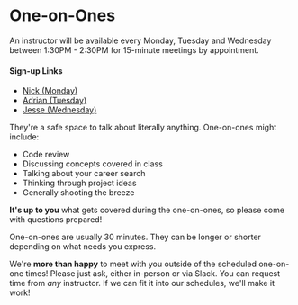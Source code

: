 # One-on-Ones

An instructor will be available every Monday, Tuesday and Wednesday between 1:30PM - 2:30PM for 15-minute meetings by appointment.

#### Sign-up Links
- [Nick (Monday)](https://calendar.google.com/calendar/selfsched?sstoken=UUo1eHRJMnRQX3dMfGRlZmF1bHR8MmIwNmRlNjU3YTRkMWViYTMxMGIzNjdmN2UxNjMwM2M)
- [Adrian (Tuesday)](https://calendar.google.com/calendar/selfsched?sstoken=UU13YkFnWjlzMklifGRlZmF1bHR8MGVmNzMyNjg1NmZiYmYxMTMwMGJjOWEzODczMTYyYmU)
- [Jesse (Wednesday)](https://calendar.google.com/calendar/selfsched?sstoken=UUpvMzNzd0h2bzBLfGRlZmF1bHR8MDliNjllOTcxYzUzY2QyM2RhYThjZTEyOTViZDc1MjE)

They're a safe space to talk about literally anything. One-on-ones might include:
- Code review
- Discussing concepts covered in class
- Talking about your career search
- Thinking through project ideas
- Generally shooting the breeze

**It's up to you** what gets covered during the one-on-ones, so please come with questions prepared!

One-on-ones are usually 30 minutes. They can be longer or shorter depending on what needs you express.

We're **more than happy** to meet with you outside of the scheduled one-on-one times! Please just ask, either in-person or via Slack. You can request time from *any* instructor. If we can fit it into our schedules, we'll make it work!
